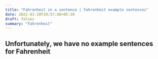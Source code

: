 ```yaml
---
title: "Fahrenheit in a sentence | Fahrenheit example sentences"
date: 2021-01-20T19:57:50+05:30
draft: falses
summary: "Fahrenheit"
---
```

## Unfortunately, we have no example sentences for Fahrenheit                 
